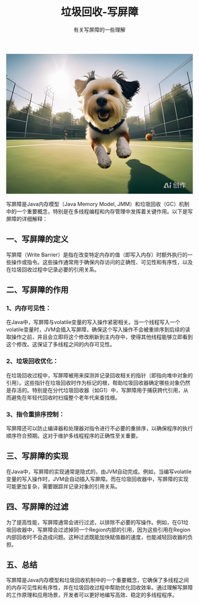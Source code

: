 ﻿---
layout: post
title: 垃圾回收-写屏障
subtitle: 有关写屏障的一些理解
header-img: img/post/dog.jpeg
header-style: text
catalog: true
tags:
  - 垃圾回收机制
  - 写屏障
---

![图片](/img/post/dog.jpeg)

写屏障是Java内存模型（Java Memory Model, JMM）和垃圾回收（GC）机制中的一个重要概念，特别是在多线程编程和内存管理中发挥着关键作用。以下是写屏障的详细解释：

## 一、写屏障的定义
写屏障（Write Barrier）是指在改变特定内存的值（即写入内存）时额外执行的一些操作或指令。这些操作通常用于确保内存访问的正确性、可见性和有序性，以及在垃圾回收过程中记录必要的引用关系。

## 二、写屏障的作用
### 1、内存可见性：
在Java中，写屏障与volatile变量的写入操作紧密相关。当一个线程写入一个volatile变量时，JVM会插入写屏障，确保这个写入操作不会被重排序到后续的读取操作之前，并且会立即将这个修改刷新到主内存中，使得其他线程能够立即看到这个修改。这保证了多线程之间的内存可见性。
### 2、垃圾回收优化：
在垃圾回收过程中，写屏障被用来探测并记录回收相关的指针（即指向堆中对象的引用）。这些指针在垃圾回收时作为标记的根，帮助垃圾回收器确定哪些对象仍然是存活的。特别是在分代垃圾回收器（如G1）中，写屏障用于捕获跨代引用，从而避免在年轻代回收时扫描整个老年代来查找根。
### 3、指令重排序控制：
写屏障还可以防止编译器和处理器对指令进行不必要的重排序，以确保程序的执行顺序符合预期。这对于维护多线程程序的正确性至关重要。
## 三、写屏障的实现
在Java中，写屏障的实现通常是隐式的，由JVM自动完成。例如，当编写volatile变量的写入操作时，JVM会自动插入写屏障。而在垃圾回收器中，写屏障的实现可能更加复杂，需要跟踪并记录对象的引用关系。

## 四、写屏障的过滤
为了提高性能，写屏障通常会进行过滤，以排除不必要的写操作。例如，在G1垃圾回收器中，写屏障会过滤掉同一个Region内部的引用，因为这些引用在Region内部回收时不会造成问题。这种过滤既能加快赋值器的速度，也能减轻回收器的负担。

## 五、总结
写屏障是Java内存模型和垃圾回收机制中的一个重要概念，它确保了多线程之间的内存可见性和有序性，并在垃圾回收过程中帮助优化回收效率。通过理解写屏障的工作原理和应用场景，开发者可以更好地编写高效、稳定的多线程程序。
